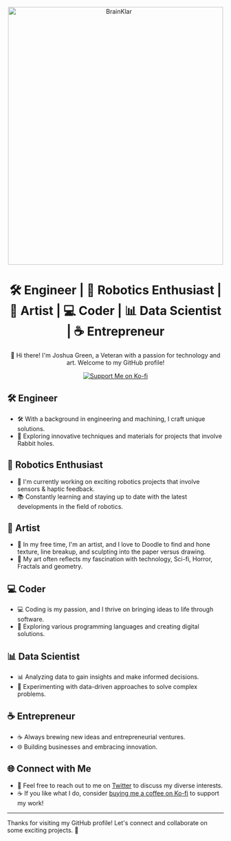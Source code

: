 <p align="center">
  <img src="https://cdn.leonardo.ai/users/59635b4f-b8e8-410f-a188-30e7be7944b3/generations/c965b968-a843-42d3-9e92-46b21218ad81/Black_and_White_Portraits_A_true_work_of_art_this_creature_is_1.jpg" alt="BrainKlar" width="500" height=600">
</p>

<h1 align="center">🛠️ Engineer | 🤖 Robotics Enthusiast | 🎨 Artist | 💻 Coder | 📊 Data Scientist | ☕ Entrepreneur</h1>

<p align="center">
  👋 Hi there! I'm Joshua Green, a Veteran with a passion for technology and art. Welcome to my GitHub profile!
</p>

<p align="center">
  <a href="https://ko-fi.com/brainklar"><img src="https://img.shields.io/badge/Support%20Me%20on-Ko--fi-FF5E5B?style=for-the-badge&logo=ko-fi&logoColor=white" alt="Support Me on Ko-fi"></a>
</p>

## 🛠️ Engineer

- 🛠️ With a background in engineering and machining, I craft unique solutions.
- 🔧 Exploring innovative techniques and materials for projects that involve Rabbit holes.

## 🤖 Robotics Enthusiast

- 🤖 I'm currently working on exciting robotics projects that involve sensors & haptic feedback.
- 📚 Constantly learning and staying up to date with the latest developments in the field of robotics.

## 🎨 Artist

- 🎨 In my free time, I'm an artist, and I love to Doodle to find and hone texture, line breakup, and sculpting into the paper versus drawing.
- 🌟 My art often reflects my fascination with technology, Sci-fi, Horror, Fractals and geometry.

## 💻 Coder

- 💻 Coding is my passion, and I thrive on bringing ideas to life through software.
- 🚀 Exploring various programming languages and creating digital solutions.

## 📊 Data Scientist

- 📊 Analyzing data to gain insights and make informed decisions.
- 🧪 Experimenting with data-driven approaches to solve complex problems.

## ☕ Entrepreneur

- ☕ Always brewing new ideas and entrepreneurial ventures.
- 🌐 Building businesses and embracing innovation.

## 🌐 Connect with Me

- 💬 Feel free to reach out to me on [Twitter](https://twitter.com/brain_klar) to discuss my diverse interests.
- ☕ If you like what I do, consider [buying me a coffee on Ko-fi](https://ko-fi.com/brainklar) to support my work!

---

Thanks for visiting my GitHub profile! Let's connect and collaborate on some exciting projects. 🚀
